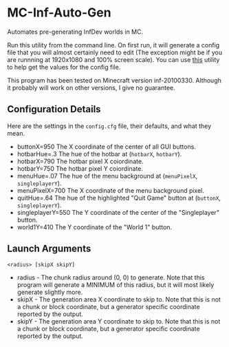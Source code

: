 # MC-Inf-Auto-Gen
Automates pre-generating InfDev worlds in MC.

Run this utility from the command line. On first run, it will generate a config file that you will almost certainly need to edit (The exception might be if you are runnning at 1920x1080 and 100% screen scale). You can use [this](https://github.com/nickolasbradham/Java-Mouse-and-Color-Util) utility to help get the values for the config file.

This program has been tested on Minecraft version inf-20100330. Although it probably will work on other versions, I give no guarantee.

## Configuration Details
Here are the settings in the `config.cfg` file, their defaults, and what they mean.
- buttonX=950       The X coordinate of the center of all GUI buttons.
- hotbarHue=.3      The hue of the hotbar at (`hotbarX`, `hotbarY`).
- hotbarX=790       The hotbar pixel X coiordinate.
- hotbarY=750       The hotbar pixel Y coiordinate.
- menuHue=.07       The hue of the menu background at (`menuPixelX`, `singleplayerY`).
- menuPixelX=700    The X coordinate of the menu background pixel.
- quitHue=.64       The hue of the highlighted "Quit Game" button at (`buttonX`, `singleplayerY`).
- singleplayerY=550 The Y coordinate of the center of the "Singleplayer" button.
- world1Y=410       The Y coordinate of the "World 1" button.

## Launch Arguments
`<radius> [skipX skipY]`
- radius - The chunk radius around (0, 0) to generate. Note that this program will generate a MINIMUM of this radius, but it will most likely generate slightly more.
- skipX - The generation area X coordinate to skip to. Note that this is not a chunk or block coordinate, but a generator specific coordinate reported by the output.
- skipY - The generation area Y coordinate to skip to. Note that this is not a chunk or block coordinate, but a generator specific coordinate reported by the output.
